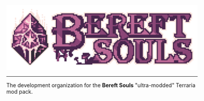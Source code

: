 ![Bereft Souls Banner](../docs/banner_1.png)

---

The development organization for the **Bereft Souls** "ultra-modded" Terraria mod pack.
